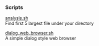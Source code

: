 ### Scripts  
[analysis.sh](scripts/analysis.sh)  
Find first 5 largest file under your directory  

[dialog_web_browser.sh](scripts/dialog_web_browser.sh)  
A simple dialog style web browser  
